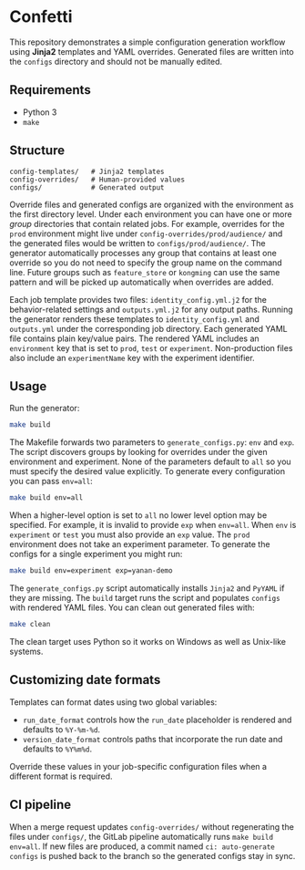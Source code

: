 # Confetti

This repository demonstrates a simple configuration generation workflow using **Jinja2** templates and YAML overrides. Generated files are written into the `configs` directory and should not be manually edited.

## Requirements

* Python 3
* `make`

## Structure
```
config-templates/   # Jinja2 templates
config-overrides/   # Human-provided values
configs/            # Generated output
```

Override files and generated configs are organized with the environment as the
first directory level. Under each environment you can have one or more *group*
directories that contain related jobs. For example, overrides for the `prod`
environment might live under `config-overrides/prod/audience/` and the
generated files would be written to `configs/prod/audience/`. The generator
automatically processes any group that contains at least one override so you do
not need to specify the group name on the command line. Future groups such as
`feature_store` or `kongming` can use the same pattern and will be picked up
automatically when overrides are added.

Each job template provides two files: `identity_config.yml.j2` for the
behavior-related settings and `outputs.yml.j2` for any output paths. Running the
generator renders these templates to `identity_config.yml` and `outputs.yml`
under the corresponding job directory. Each generated YAML file contains plain
key/value pairs. The rendered YAML includes an `environment` key that is set to
`prod`, `test` or `experiment`. Non-production files also include an
`experimentName` key with the experiment identifier.

## Usage
Run the generator:
```bash
make build
```
The Makefile forwards two parameters to `generate_configs.py`:
`env` and `exp`. The script discovers groups by looking for overrides under the
given environment and experiment. None of the parameters default to `all` so
you must specify the desired value explicitly. To generate every configuration
you can pass `env=all`:
```bash
make build env=all
```
When a higher-level option is set to `all` no lower level option may be
specified. For example, it is invalid to provide `exp` when `env=all`.
When `env` is `experiment` or `test` you must also provide an `exp` value. The
`prod` environment does not take an experiment parameter.
To generate the configs for a single experiment you might run:
```bash
make build env=experiment exp=yanan-demo
```
The `generate_configs.py` script automatically installs `Jinja2` and `PyYAML` if they
are missing. The `build` target runs the script and populates `configs` with rendered
YAML files.
You can clean out generated files with:
```bash
make clean
```
The clean target uses Python so it works on Windows as well as Unix-like systems.

## Customizing date formats

Templates can format dates using two global variables:

- `run_date_format` controls how the `run_date` placeholder is rendered and
  defaults to `%Y-%m-%d`.
- `version_date_format` controls paths that incorporate the run date and
  defaults to `%Y%m%d`.

Override these values in your job-specific configuration files when a different
format is required.

## CI pipeline

When a merge request updates `config-overrides/` without regenerating the files
under `configs/`, the GitLab pipeline automatically runs `make build env=all`.
If new files are produced, a commit named `ci: auto-generate configs` is pushed
back to the branch so the generated configs stay in sync.
